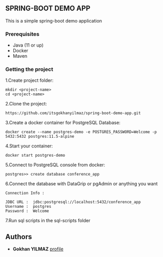 ## SPRING-BOOT DEMO APP

This is a simple spring-boot demo application

### Prerequisites

- Java (11 or up)
- Docker
- Maven

### Getting the project

1.Create project folder:
```
mkdir <project-name>
cd <project-name>
```

2.Clone the project:
```
https://github.com/itsgokhanyilmaz/spring-boot-demo-app.git
```

3.Create a docker container for PostgreSQL Database:
```
docker create --name postgres-demo -e POSTGRES_PASSWORD=Welcome -p 5432:5432 postgres:11.5-alpine
```
4.Start your container:
```
docker start postgres-demo
```
5.Connect to PostgreSQL console from docker:
```
postgres>> create database conference_app
```

6.Connect the database with DataGrip or pgAdmin or anything you want
```
Connection Info : 

JDBC URL :  jdbc:postgresql://localhost:5432/conference_app
Username :  postgres
Password :  Welcome 

```

7.Run sql scripts in the sql-scripts folder


## Authors
* **Gokhan YILMAZ** [profile](https://github.com/GokhanYilmaz44)

